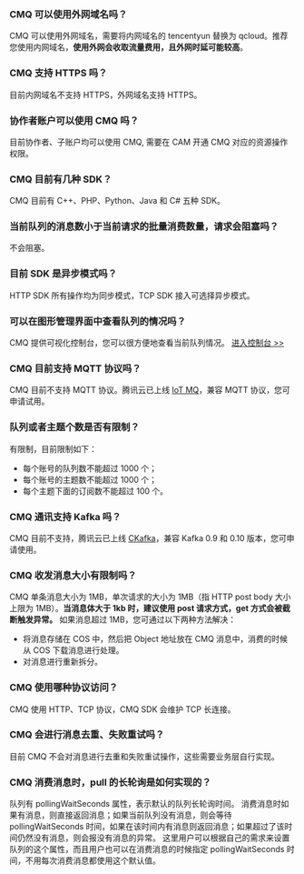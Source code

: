 ### CMQ 可以使用外网域名吗？
CMQ 可以使用外网域名，需要将内网域名的 tencentyun 替换为 qcloud。推荐您使用内网域名，**使用外网会收取流量费用，且外网时延可能较高**。 

### CMQ 支持 HTTPS 吗？
目前内网域名不支持 HTTPS，外网域名支持 HTTPS。

### 协作者账户可以使用 CMQ 吗？
目前协作者、子账户均可以使用 CMQ, 需要在 CAM 开通 CMQ 对应的资源操作权限。

### CMQ 目前有几种 SDK？
CMQ 目前有 C++、PHP、Python、Java 和 C# 五种 SDK。

### 当前队列的消息数小于当前请求的批量消费数量，请求会阻塞吗？
不会阻塞。

### 目前 SDK 是异步模式吗？
HTTP SDK 所有操作均为同步模式，TCP SDK 接入可选择异步模式。

### 可以在图形管理界面中查看队列的情况吗？
CMQ 提供可视化控制台，您可以很方便地查看当前队列情况。
[进入控制台 >>](https://console.cloud.tencent.com/mq/)

### CMQ 目前支持 MQTT 协议吗？
CMQ 目前不支持 MQTT 协议。腾讯云已上线 [IoT MQ](https://cloud.tencent.com/product/mqiot)，兼容 MQTT 协议，您可申请试用。

### 队列或者主题个数是否有限制？
有限制，目前限制如下：
- 每个账号的队列数不能超过 1000 个；
- 每个账号的主题数不能超过 1000 个；
- 每个主题下面的订阅数不能超过 100 个。

### CMQ 通讯支持 Kafka 吗？
CMQ 目前不支持，腾讯云已上线 [CKafka](https://cloud.tencent.com/product/CKafka)，兼容 Kafka 0.9 和 0.10 版本，您可申请使用。

### CMQ 收发消息大小有限制吗？
CMQ 单条消息大小为 1MB，单次请求的大小为 1MB（指 HTTP post body 大小上限为 1MB）。**当消息体大于 1kb 时，建议使用 post 请求方式，get 方式会被截断触发异常。**
如果消息超过 1MB，您可通过以下两种方法解决：
- 将消息存储在 COS 中，然后把 Object 地址放在 CMQ 消息中，消费的时候从 COS 下载消息进行处理。
- 对消息进行重新拆分。

### CMQ 使用哪种协议访问？
CMQ 使用 HTTP、TCP 协议，CMQ SDK 会维护 TCP 长连接。

### CMQ 会进行消息去重、失败重试吗？
目前 CMQ 不会对消息进行去重和失败重试操作，这些需要业务层自行实现。

### CMQ 消费消息时，pull 的长轮询是如何实现的？
队列有 pollingWaitSeconds 属性，表示默认的队列长轮询时间。
消费消息时如果有消息，则直接返回消息；如果当前队列没有消息，则会等待 pollingWaitSeconds 时间，如果在该时间内有消息则返回消息；如果超过了该时间仍然没有消息，则会报没有消息的异常。
这里用户可以根据自己的需求来设置队列的这个属性，而且用户也可以在消费消息的时候指定 pollingWaitSeconds 时间，不用每次消费消息都使用这个默认值。
